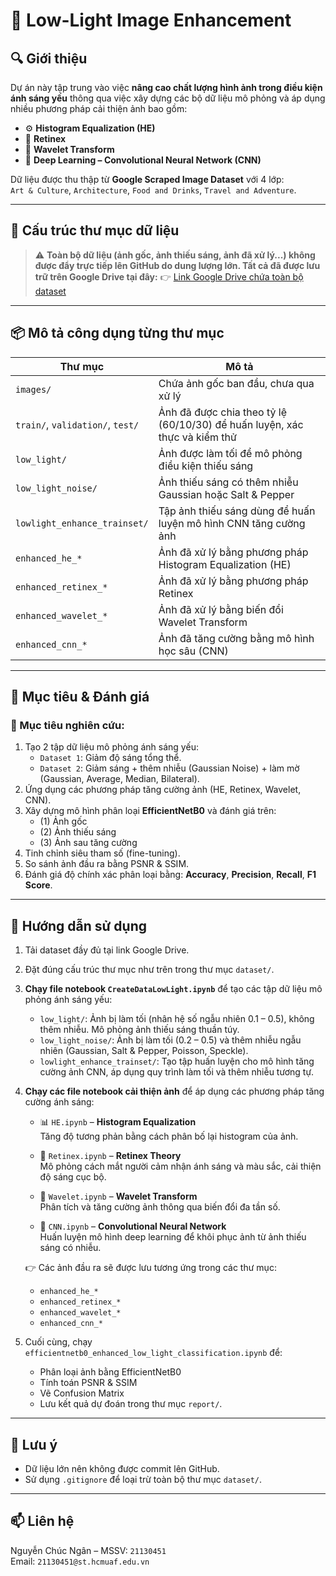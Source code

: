 # 🌙 Low-Light Image Enhancement

## 🔍 Giới thiệu

Dự án này tập trung vào việc **nâng cao chất lượng hình ảnh trong điều kiện ánh sáng yếu** thông qua việc xây dựng các bộ dữ liệu mô phỏng và áp dụng nhiều phương pháp cải thiện ảnh bao gồm:

- ⚙️ **Histogram Equalization (HE)**
- 🌈 **Retinex**
- 🔁 **Wavelet Transform**
- 🤖 **Deep Learning – Convolutional Neural Network (CNN)**

Dữ liệu được thu thập từ **Google Scraped Image Dataset** với 4 lớp:  
`Art & Culture`, `Architecture`, `Food and Drinks`, `Travel and Adventure`.

---

## 📁 Cấu trúc thư mục dữ liệu

> ⚠️ **Toàn bộ dữ liệu (ảnh gốc, ảnh thiếu sáng, ảnh đã xử lý...) không được đẩy trực tiếp lên GitHub do dung lượng lớn. Tất cả đã được lưu trữ trên Google Drive tại đây:**
👉 [Link Google Drive chứa toàn bộ dataset](https://drive.google.com/drive/folders/1cPuaHka-uqKS79abDetF2TGYamH9aE5e?usp=drive_link)


---

## 📦 Mô tả công dụng từng thư mục

| Thư mục                       | Mô tả                                                                 |
|------------------------------|----------------------------------------------------------------------|
| `images/`                    | Chứa ảnh gốc ban đầu, chưa qua xử lý                                 |
| `train/`, `validation/`, `test/` | Ảnh đã được chia theo tỷ lệ (60/10/30) để huấn luyện, xác thực và kiểm thử |
| `low_light/`                 | Ảnh được làm tối để mô phỏng điều kiện thiếu sáng                   |
| `low_light_noise/`          | Ảnh thiếu sáng có thêm nhiễu Gaussian hoặc Salt & Pepper           |
| `lowlight_enhance_trainset/`| Tập ảnh thiếu sáng dùng để huấn luyện mô hình CNN tăng cường ảnh   |
| `enhanced_he_*`             | Ảnh đã xử lý bằng phương pháp Histogram Equalization (HE)          |
| `enhanced_retinex_*`        | Ảnh đã xử lý bằng phương pháp Retinex                              |
| `enhanced_wavelet_*`        | Ảnh đã xử lý bằng biến đổi Wavelet Transform                      |
| `enhanced_cnn_*`            | Ảnh đã tăng cường bằng mô hình học sâu (CNN)                       |


---

## 🧪 Mục tiêu & Đánh giá

### 🎯 Mục tiêu nghiên cứu:
1. Tạo 2 tập dữ liệu mô phỏng ánh sáng yếu:
   - `Dataset 1`: Giảm độ sáng tổng thể.
   - `Dataset 2`: Giảm sáng + thêm nhiễu (Gaussian Noise) + làm mờ (Gaussian, Average, Median, Bilateral).
2. Ứng dụng các phương pháp tăng cường ảnh (HE, Retinex, Wavelet, CNN).
3. Xây dựng mô hình phân loại **EfficientNetB0** và đánh giá trên:
   - (1) Ảnh gốc
   - (2) Ảnh thiếu sáng
   - (3) Ảnh sau tăng cường
4. Tinh chỉnh siêu tham số (fine-tuning).
5. So sánh ảnh đầu ra bằng PSNR & SSIM.
6. Đánh giá độ chính xác phân loại bằng: **Accuracy**, **Precision**, **Recall**, **F1 Score**.

---

## 📂 Hướng dẫn sử dụng

1. Tải dataset đầy đủ tại link Google Drive.
2. Đặt đúng cấu trúc thư mục như trên trong thư mục `dataset/`.
3. **Chạy file notebook `CreateDataLowLight.ipynb`** để tạo các tập dữ liệu mô phỏng ánh sáng yếu:
   - `low_light/`: Ảnh bị làm tối (nhân hệ số ngẫu nhiên 0.1 – 0.5), không thêm nhiễu. Mô phỏng ảnh thiếu sáng thuần túy.
   - `low_light_noise/`: Ảnh bị làm tối (0.2 – 0.5) và thêm nhiễu ngẫu nhiên (Gaussian, Salt & Pepper, Poisson, Speckle).
   - `lowlight_enhance_trainset/`: Tạo tập huấn luyện cho mô hình tăng cường ảnh CNN, áp dụng quy trình làm tối và thêm nhiễu tương tự.
4. **Chạy các file notebook cải thiện ảnh** để áp dụng các phương pháp tăng cường ánh sáng:

   - 📊 `HE.ipynb` – **Histogram Equalization**  
     Tăng độ tương phản bằng cách phân bố lại histogram của ảnh.

   - 🌈 `Retinex.ipynb` – **Retinex Theory**  
     Mô phỏng cách mắt người cảm nhận ánh sáng và màu sắc, cải thiện độ sáng cục bộ.

   - 📐 `Wavelet.ipynb` – **Wavelet Transform**  
     Phân tích và tăng cường ảnh thông qua biến đổi đa tần số.

   - 🤖 `CNN.ipynb` – **Convolutional Neural Network**  
     Huấn luyện mô hình deep learning để khôi phục ảnh từ ảnh thiếu sáng có nhiễu.


   👉 Các ảnh đầu ra sẽ được lưu tương ứng trong các thư mục:
   - `enhanced_he_*`
   - `enhanced_retinex_*`
   - `enhanced_wavelet_*`
   - `enhanced_cnn_*`

5. Cuối cùng, chạy `efficientnetb0_enhanced_low_light_classification.ipynb` để:
   - Phân loại ảnh bằng EfficientNetB0  
   - Tính toán PSNR & SSIM  
   - Vẽ Confusion Matrix  
   - Lưu kết quả dự đoán trong thư mục `report/`.
---

## 📌 Lưu ý

- Dữ liệu lớn nên không được commit lên GitHub.
- Sử dụng `.gitignore` để loại trừ toàn bộ thư mục `dataset/`.


---

## 📫 Liên hệ

Nguyễn Chúc Ngân – MSSV: `21130451`  
Email: `21130451@st.hcmuaf.edu.vn`
